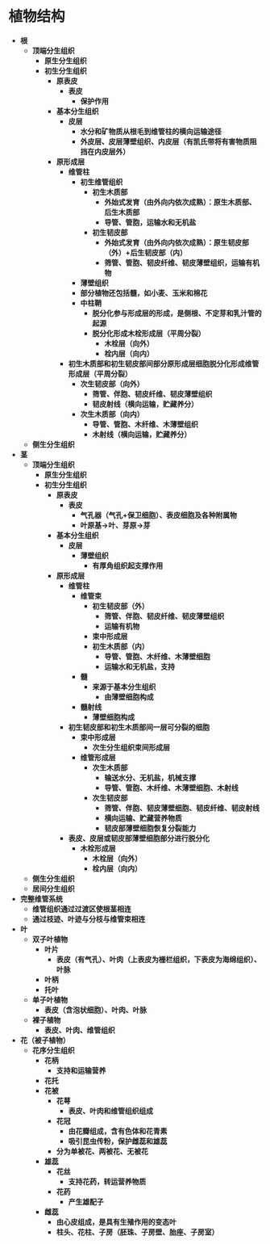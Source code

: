 # **植物结构**
- **根**
	- **顶端分生组织**
		- **原生分生组织**
		- **初生分生组织**
			- **原表皮**
				- **表皮**
					- **保护作用**
			- **基本分生组织**
				- **皮层**
					- **水分和矿物质从根毛到维管柱的横向运输途径**
					- **外皮层、皮层薄壁组织、内皮层（有凯氏带将有害物质阻挡在内皮层外）**
			- **原形成层**
				- **维管柱**
					- **初生维管组织**
						- **初生木质部**
							- **外始式发育（由外向内依次成熟）：原生木质部、后生木质部**
							- **导管、管胞，运输水和无机盐**
						- **初生韧皮部**
							- **外始式发育（由外向内依次成熟）：原生韧皮部（外）+后生韧皮部（内）**
							- **筛管、管胞、韧皮纤维、韧皮薄壁组织，运输有机物**
					- **薄壁组织**
					- **部分植物还包括髓，如小麦、玉米和棉花**
					- **中柱鞘**
						- **脱分化参与形成层的形成，是侧根、不定芽和乳汁管的起源**
						- **脱分化形成木栓形成层（平周分裂）**
							- **木栓层（向外）**
							- **栓内层（向内）**
				- **初生木质部和初生韧皮部间部分原形成层细胞脱分化形成维管形成层（平周分裂）**
					- **次生韧皮部（向外）**
						- **筛管、伴胞、韧皮纤维、韧皮薄壁组织**
						- **韧皮射线（横向运输，贮藏养分）**
					- **次生木质部（向内）**
						- **导管、管胞、木纤维、木薄壁组织**
						- **木射线（横向运输，贮藏养分）**
	- **侧生分生组织**
- **茎**
	- **顶端分生组织**
		- **原生分生组织**
		- **初生分生组织**
			- **原表皮**
				- **表皮**
					- **气孔器（气孔+保卫细胞）、表皮细胞及各种附属物**
					- **叶原基->叶、芽原->芽**
			- **基本分生组织**
				- **皮层**
					- **薄壁组织**
						- **有厚角组织起支撑作用**
			- **原形成层**
				- **维管柱**
					- **维管束**
						- **初生韧皮部（外）**
							- **筛管、伴胞、韧皮纤维、韧皮薄壁组织**
							- **运输有机物**
						- **束中形成层**
						- **初生木质部（内）**
							- **导管、管胞、木纤维、木薄壁细胞**
							- **运输水和无机盐，支持**
					- **髓**
						- **来源于基本分生组织**
							- **由薄壁细胞构成**
					- **髓射线**
						- **薄壁细胞构成**
				- **初生韧皮部和初生木质部间一层可分裂的细胞**
					- **束中形成层**
						- **次生分生组织束间形成层**
					- **维管形成层**
						- **次生木质部**
							- **输送水分、无机盐，机械支撑**
							- **导管、管胞、木纤维、木薄壁细胞、木射线**
						- **次生韧皮部**
							- **筛管、伴胞、韧皮薄壁细胞、韧皮纤维、韧皮射线**
							- **横向运输、贮藏营养物质**
							- **韧皮部薄壁细胞恢复分裂能力**
				- **表皮、皮层或韧皮部薄壁细胞部分进行脱分化**
					- **木栓形成层**
						- **木栓层（向外）**
						- **栓内层（向内）**
	- **侧生分生组织**
	- **居间分生组织**
- **完整维管系统**
	- **维管组织通过过渡区使根茎相连**
	- **通过枝迹、叶迹与分枝与维管束相连**
- **叶**
	- **双子叶植物**
		- **叶片**
			- **表皮（有气孔）、叶肉（上表皮为栅栏组织，下表皮为海绵组织）、叶脉**
		- **叶柄**
		- **托叶**
	- **单子叶植物**
		- **表皮（含泡状细胞）、叶肉、叶脉**
	- **裸子植物**
		- **表皮、叶肉、维管组织**
- **花（被子植物）**
	- **花序分生组织**
		- **花柄**
			- **支持和运输营养**
		- **花托**
		- **花被**
			- **花萼**
				- **表皮、叶肉和维管组织组成**
			- **花冠**
				- **由花瓣组成，含有色体和花青素**
				- **吸引昆虫传粉，保护雌蕊和雄蕊**
			- **分为单被花、两被花、无被花**
		- **雄蕊**
			- **花丝**
				- **支持花药，转运营养物质**
			- **花药**
				- **产生雄配子**
		- **雌蕊**
			- **由心皮组成，是具有生殖作用的变态叶**
			- **柱头、花柱、子房（胚珠、子房壁、胎座、子房室）**